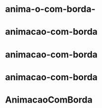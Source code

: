 # anima-o-com-borda-
# animacao-com-borda
# animacao-com-borda
# animacao-com-borda
# AnimacaoComBorda
